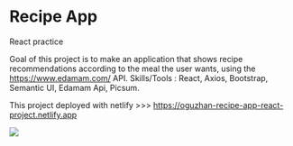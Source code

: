 # Recipe App

React practice

Goal of this project is to make an application that shows recipe recommendations according to the meal the user wants, using the https://www.edamam.com/ API. Skills/Tools : React, Axios, Bootstrap, Semantic UI, Edamam Api, Picsum.

This project deployed with netlify >>> https://oguzhan-recipe-app-react-project.netlify.app

<img src="images/recipe-app.gif">
